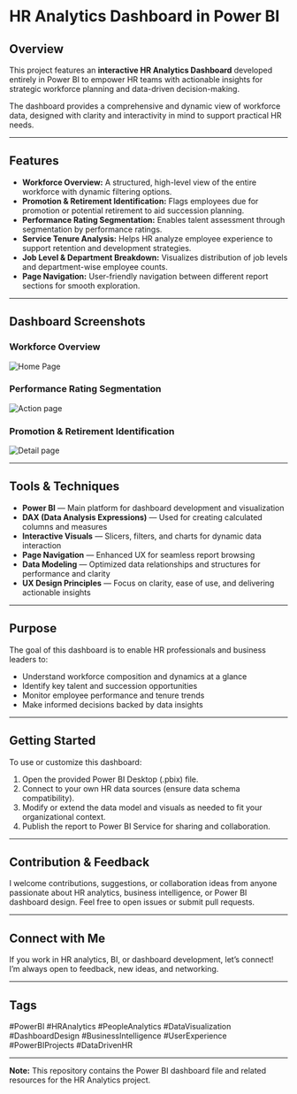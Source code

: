 # HR Analytics Dashboard in Power BI

## Overview

This project features an **interactive HR Analytics Dashboard** developed entirely in Power BI to empower HR teams with actionable insights for strategic workforce planning and data-driven decision-making.

The dashboard provides a comprehensive and dynamic view of workforce data, designed with clarity and interactivity in mind to support practical HR needs.

---

## Features

- **Workforce Overview:** A structured, high-level view of the entire workforce with dynamic filtering options.  
- **Promotion & Retirement Identification:** Flags employees due for promotion or potential retirement to aid succession planning.  
- **Performance Rating Segmentation:** Enables talent assessment through segmentation by performance ratings.  
- **Service Tenure Analysis:** Helps HR analyze employee experience to support retention and development strategies.  
- **Job Level & Department Breakdown:** Visualizes distribution of job levels and department-wise employee counts.  
- **Page Navigation:** User-friendly navigation between different report sections for smooth exploration.

---

## Dashboard Screenshots

### Workforce Overview  
![Home Page](images/dashboard_overview.png)

### Performance Rating Segmentation  
![Action page](images/performance_segmentation.png)

### Promotion & Retirement Identification  
![Detail page](images/promotion_retirement.png)

---

## Tools & Techniques

- **Power BI** — Main platform for dashboard development and visualization  
- **DAX (Data Analysis Expressions)** — Used for creating calculated columns and measures  
- **Interactive Visuals** — Slicers, filters, and charts for dynamic data interaction  
- **Page Navigation** — Enhanced UX for seamless report browsing  
- **Data Modeling** — Optimized data relationships and structures for performance and clarity  
- **UX Design Principles** — Focus on clarity, ease of use, and delivering actionable insights

---

## Purpose

The goal of this dashboard is to enable HR professionals and business leaders to:

- Understand workforce composition and dynamics at a glance  
- Identify key talent and succession opportunities  
- Monitor employee performance and tenure trends  
- Make informed decisions backed by data insights

---

## Getting Started

To use or customize this dashboard:

1. Open the provided Power BI Desktop (.pbix) file.  
2. Connect to your own HR data sources (ensure data schema compatibility).  
3. Modify or extend the data model and visuals as needed to fit your organizational context.  
4. Publish the report to Power BI Service for sharing and collaboration.

---

## Contribution & Feedback

I welcome contributions, suggestions, or collaboration ideas from anyone passionate about HR analytics, business intelligence, or Power BI dashboard design. Feel free to open issues or submit pull requests.

---

## Connect with Me

If you work in HR analytics, BI, or dashboard development, let’s connect!  
I’m always open to feedback, new ideas, and networking.

---

## Tags

#PowerBI #HRAnalytics #PeopleAnalytics #DataVisualization #DashboardDesign #BusinessIntelligence #UserExperience #PowerBIProjects #DataDrivenHR

---

**Note:** This repository contains the Power BI dashboard file and related resources for the HR Analytics project.





